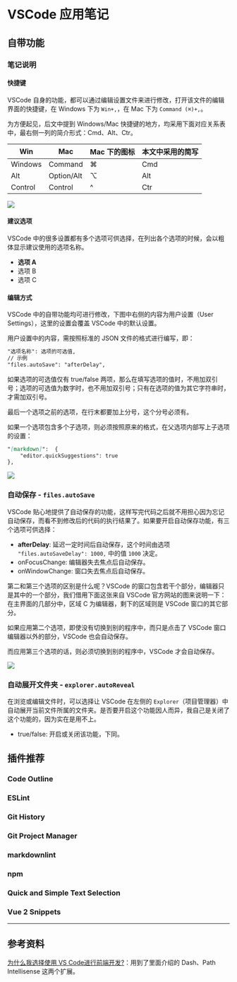 # VSCode 应用笔记

## 自带功能

### 笔记说明

#### 快捷键

VSCode 自身的功能，都可以通过编辑设置文件来进行修改，打开该文件的编辑界面的快捷键，在 Windows 下为 `Win+,`，在 Mac 下为 `Command (⌘)+,`。

为方便起见，后文中提到 Windows/Mac 快捷键的地方，均采用下面对应关系表中，最右侧一列的简介形式：Cmd、Alt、Ctr。

| Win | Mac | Mac 下的图标 | 本文中采用的简写 |
| - | - | - | - |
| Windows | Command | ⌘ | Cmd |
| Alt | Option/Alt | ⌥ | Alt |
| Control | Control | ^ | Ctr |

![](https://gitee.com/samsara9527/Pics/raw/master/vscode/modifiers.png)

#### 建议选项

VSCode 中的很多设置都有多个选项可供选择，在列出各个选项的时候，会以粗体显示建议使用的选项名称。

- **选项 A**
- 选项 B
- 选项 C

#### 编辑方式

VSCode 中的自带功能均可进行修改，下图中右侧的内容为用户设置（User Settings），这里的设置会覆盖 VSCode 中的默认设置。

用户设置中的内容，需按照标准的 JSON 文件的格式进行编写，即：

```markdown
"选项名称": 选项的可选值,
// 示例
"files.autoSave": "afterDelay",
```

如果选项的可选值仅有 true/false 两项，那么在填写选项的值时，不用加双引号；选项的可选值为数字时，也不用加双引号；只有在选项的值为其它字符串时，才需加双引号。

最后一个选项之前的选项，在行末都要加上分号，这个分号必须有。

如果一个选项包含多个子选项，则必须按照原来的格式，在父选项内部写上子选项的设置：

```markdown
"[markdown]":  {
    "editor.quickSuggestions": true
},
```

![](https://gitee.com/samsara9527/Pics/raw/master/vscode/code-user-settings.png)

### 自动保存 - `files.autoSave`

VSCode 贴心地提供了自动保存的功能，这样写完代码之后就不用担心因为忘记自动保存，而看不到修改后的代码的执行结果了。如果要开启自动保存功能，有三个选项可供选择：

- **afterDelay**: 延迟一定时间后自动保存，这个时间由选项 `"files.autoSaveDelay": 1000,` 中的值 `1000` 决定。
- onFocusChange: 编辑器失去焦点后自动保存。
- onWindowChange: 窗口失去焦点后自动保存。

第二和第三个选项的区别是什么呢？VSCode 的窗口包含若干个部分，编辑器只是其中的一个部分，我们借用下面这张来自 VSCode 官方网站的图来说明一下：在主界面的几部分中，区域 C 为编辑器，剩下的区域则是 VSCode 窗口的其它部分。

如果应用第二个选项，即使没有切换到别的程序中，而只是点击了 VSCode 窗口编辑器以外的部分，VSCode 也会自动保存。

而应用第三个选项的话，则必须切换到别的程序中，VSCode 才会自动保存。

![](https://gitee.com/samsara9527/Pics/raw/master/vscode/code-userinterface-hero.png)

### 自动展开文件夹 - `explorer.autoReveal`

在浏览或编辑文件时，可以选择让 VSCode 在左侧的 `Explorer`（项目管理器）中自动展开当前文件所属的文件夹。是否要开启这个功能因人而异，我自己是关闭了这个功能的，因为实在是用不上。

- true/false: 开启或关闭该功能，下同。

## 插件推荐

### Code Outline

### ESLint

### Git History

### Git Project Manager

### markdownlint

### npm

### Quick and Simple Text Selection

### Vue 2 Snippets

---

## 参考资料

[为什么我选择使用 VS Code进行前端开发?](https://segmentfault.com/a/1190000010750647?utm_source=weekly&utm_medium=email&utm_campaign=email_weekly)：用到了里面介绍的 Dash、Path Intellisense 这两个扩展。
